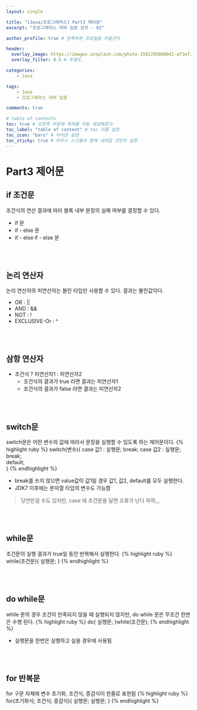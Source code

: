 ```yaml
---
layout: single

title: "[Java/프로그래머스] Part3 제어문"
excerpt: "프로그래머스 자바 입문 강의 - 02"

author_profile: true # 왼쪽부분 프로필을 띄울건지

header:
  overlay_image: https://images.unsplash.com/photo-1501785888041-af3ef285b470?ixlib=rb-1.2.1&ixid=eyJhcHBfaWQiOjEyMDd9&auto=format&fit=crop&w=1350&q=80
  overlay_filter: 0.5 # 투명도

categories:
    - Java

tags: 
    - Java
    - 프로그래머스 자바 입문

comments: true

# table of contents
toc: true # 오른쪽 부분에 목차를 자동 생성해준다.
toc_label: "table of content" # toc 이름 설정
toc_icon: "bars" # 아이콘 설정
toc_sticky: true # 마우스 스크롤과 함께 내려갈 것인지 설정
---
```

# Part3 제어문

## if 조건문
조건식의 연산 결과에 따라 블록 내부 문장의 실해 여부를 결정할 수 있다.
- if 문
- if - else 문
- if - else if - else 문

<br><br>
## 논리 연산자
논리 연산자의 피연산자는 블린 타입만 사용할 수 있다. 결과는 불린값이다.
- OR : ||
- AND : &&
- NOT : !
- EXCLUSIVE-Or : ^

<br><br>
## 삼항 연산자
- 조건식 ? 피연산자1 : 피연산자2
    - 조건식의 결과가 true 라면 결과는 피연산자1
    - 조건식의 결과가 false 라면 결과는 피연산자2
    
<br><br>
## switch문
switch문은 어떤 변수의 값에 따라서 문장을 실행할 수 있도록 하는 제어문이다.
{% highlight ruby %}
switch(변수){
        case 값1 : 
            실행문; 
            break;
        case 값2 : 
            실행문; 
            break;  
        default;    
    }
{% endhighlight %}
- break를 쓰지 않으면 value값이 값1일 경우 값1, 값2, default를 모두 실행한다.
- JDK7 이후에는 문자열 타입의 변수도 가능함

> 당연한걸 수도 있지만, case 에 조건문을 달면 오류가 난다 하하,,,

<br><br>
## while문
조건문의 실행 결과가 true일 동안 반복해서 실행한다.
{% highlight ruby %}
while(조건문){
        실행문; 
    }
{% endhighlight %}

<br><br>
## do while문
while 문의 경우 조건이 만족되지 않을 때 실행되지 않지만, do while 문은 무조건 한번은 수행 된다.
{% highlight ruby %}
   do{
        실행문;
    }while(조건문);
{% endhighlight %}
- 실행문을 한번은 실행하고 싶을 경우에 사용됨

<br><br>
## for 반복문
for 구문 자체에 변수 초기화, 조건식, 증감식이 한줄로 표현됨
{% highlight ruby %}
    for(초기화식; 조건식; 증감식){
        실행문;
        실행문;
    }
{% endhighlight %}
